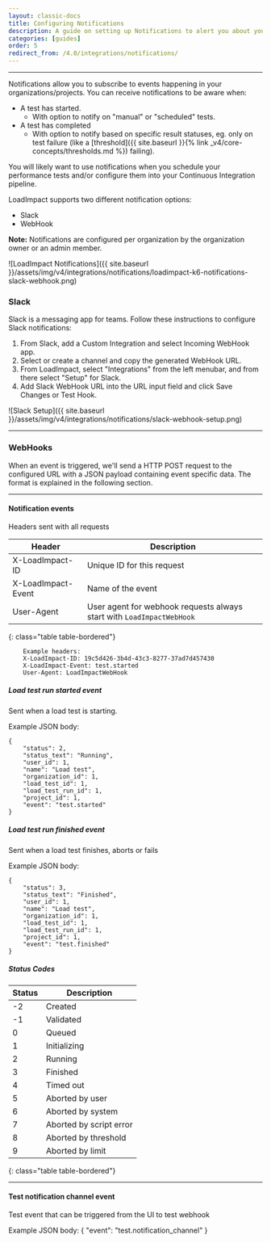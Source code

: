 ```yaml
---
layout: classic-docs
title: Configuring Notifications
description: A guide on setting up Notifications to alert you about your load tests. Get these notifications in Slack or via webhook.
categories: [guides]
order: 5
redirect_from: /4.0/integrations/notifications/
---
```


***

Notifications allow you to subscribe to events happening in your organizations/projects. You can receive notifications to be aware when:
- A test has started.
  - With option to notify on "manual" or "scheduled" tests.
- A test has completed
  - With option to notify based on specific result statuses, eg. only on test failure (like a [threshold]({{ site.baseurl }}{% link _v4/core-concepts/thresholds.md %}) failing).

You will likely want to use notifications when you schedule your performance tests and/or configure them into your Continuous Integration pipeline.

LoadImpact supports two different notification options:
- Slack
- WebHook

**Note:** Notifications are configured per organization by the organization owner or an admin member.

![LoadImpact Notifications]({{ site.baseurl }}/assets/img/v4/integrations/notifications/loadimpact-k6-notifications-slack-webhook.png)

### Slack

Slack is a messaging app for teams. Follow these instructions to configure Slack notifications:

1. From Slack, add a Custom Integration and select Incoming WebHook app.
2. Select or create a channel and copy the generated WebHook URL.
3. From LoadImpact, select "Integrations" from the left menubar, and from there select "Setup" for Slack.
4. Add Slack WebHook URL into the URL input field and click Save Changes or Test Hook.

![Slack Setup]({{ site.baseurl }}/assets/img/v4/integrations/notifications/slack-webhook-setup.png)

***

### WebHooks

When an event is triggered, we'll send a HTTP POST request to the configured URL with a JSON payload containing event specific data. The format is explained in the following section.

***

#### Notification events

Headers sent with all requests

Header             | Description
-------------------|--------------------------------------------------------------------
X-LoadImpact-ID    | Unique ID for this request
X-LoadImpact-Event | Name of the event
User-Agent         | User agent for webhook requests always start with `LoadImpactWebHook`
{: class="table table-bordered"}

```
    Example headers:
    X-LoadImpact-ID: 19c5d426-3b4d-43c3-8277-37ad7d457430
    X-LoadImpact-Event: test.started
    User-Agent: LoadImpactWebHook
```

##### Load test run started event

Sent when a load test is starting.

Example JSON body:
```
{
    "status": 2,
    "status_text": "Running",
    "user_id": 1,
    "name": "Load test",
    "organization_id": 1,
    "load_test_id": 1,
    "load_test_run_id": 1,
    "project_id": 1,
    "event": "test.started"
}
```

##### Load test run finished event

Sent when a load test finishes, aborts or fails

Example JSON body:
```
{
    "status": 3,
    "status_text": "Finished",
    "user_id": 1,
    "name": "Load test",
    "organization_id": 1,
    "load_test_id": 1,
    "load_test_run_id": 1,
    "project_id": 1,
    "event": "test.finished"
}
```
##### Status Codes

Status | Description
-------|-------------------------------
-2     | Created
-1     | Validated
0      | Queued
1      | Initializing
2      | Running
3      | Finished
4      | Timed out
5      | Aborted by user
6      | Aborted by system
7      | Aborted by script error
8      | Aborted by threshold
9      | Aborted by limit
{: class="table table-bordered"}

***

#### Test notification channel event

Test event that can be triggered from the UI to test webhook

Example JSON body:
{
    "event": "test.notification_channel"
}
<!--stackedit_data:
eyJoaXN0b3J5IjpbLTE1ODYwMDQ4NTVdfQ==
-->

